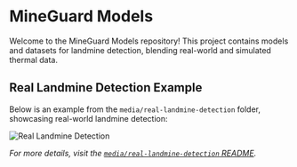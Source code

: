# MineGuard Models

Welcome to the MineGuard Models repository! This project contains models and datasets for landmine detection, blending real-world and simulated thermal data.

## Real Landmine Detection Example
Below is an example from the `media/real-landmine-detection` folder, showcasing real-world landmine detection:

![Real Landmine Detection](media/real-landmine-detection/sample-image.jpg)

*For more details, visit the [`media/real-landmine-detection` README](media/real-landmine-detection/README.md).*
